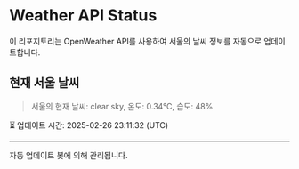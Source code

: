 
# Weather API Status

이 리포지토리는 OpenWeather API를 사용하여 서울의 날씨 정보를 자동으로 업데이트합니다.

## 현재 서울 날씨
> 서울의 현재 날씨: clear sky, 온도: 0.34°C, 습도: 48%

⏳ 업데이트 시간: 2025-02-26 23:11:32 (UTC)

---
자동 업데이트 봇에 의해 관리됩니다.
